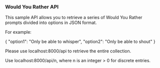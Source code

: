 ### Would You Rather API

This sample API allows you to retrieve a series of Would You Rather prompts divided into options in JSON format.

For example:

{
    "option1": "Only be able to whisper",
    "option2": "Only be able to shout"
}

Please use localhost:8000/api to retrieve the entire collection.

Use localhost:8000/api/n, where n is an integer > 0 for discrete entries.